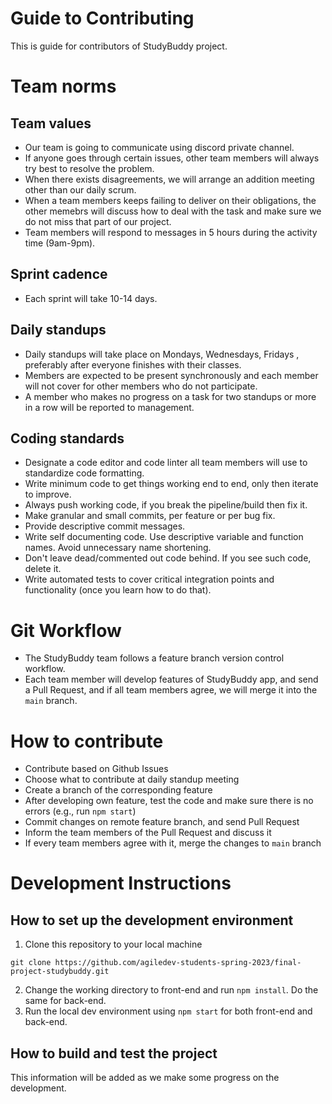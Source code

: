 # Guide to Contributing
This is guide for contributors of StudyBuddy project.

# Team norms

## Team values

* Our team is going to communicate using discord private channel. 
* If anyone goes through certain issues, other team members will always try best to resolve the problem. 
* When there exists disagreements, we will arrange an addition meeting other than our daily scrum. 
* When a team members keeps failing to deliver on their obligations, the other memebrs will discuss how to deal with the task and make sure we do not miss that part of our project. 
* Team members will respond to messages in 5 hours during the activity time (9am-9pm). 

## Sprint cadence
* Each sprint will take 10-14 days. 


## Daily standups
* Daily standups will take place on Mondays, Wednesdays, Fridays , preferably after everyone finishes with their classes.
* Members are expected to be present synchronously and each member will not cover for other members who do not participate.
* A member who makes no progress on a task for two standups or more in a row will be reported to management.


## Coding standards
* Designate a code editor and code linter all team members will use to standardize code formatting.
* Write minimum code to get things working end to end, only then iterate to improve.
* Always push working code, if you break the pipeline/build then fix it.
* Make granular and small commits, per feature or per bug fix.
* Provide descriptive commit messages.
* Write self documenting code. Use descriptive variable and function names. Avoid unnecessary name shortening.
* Don't leave dead/commented out code behind. If you see such code, delete it.
* Write automated tests to cover critical integration points and functionality (once you learn how to do that).


# Git Workflow
* The StudyBuddy team follows a feature branch version control workflow.
* Each team member will develop features of StudyBuddy app, and send a Pull Request, and if all team members agree, we will merge it into the `main` branch. 

# How to contribute
* Contribute based on Github Issues
* Choose what to contribute at daily standup meeting
* Create a branch of the corresponding feature
* After developing own feature, test the code and make sure there is no errors (e.g., run `npm start`)
* Commit changes on remote feature branch, and send Pull Request
* Inform the team members of the Pull Request and discuss it
* If every team members agree with it, merge the changes to `main` branch

# Development Instructions
## How to set up the development environment
1. Clone this repository to your local machine
~~~
git clone https://github.com/agiledev-students-spring-2023/final-project-studybuddy.git
~~~
2. Change the working directory to front-end and run `npm install`. Do the same for back-end.
3. Run the local dev environment using `npm start` for both front-end and back-end.


## How to build and test the project
This information will be added as we make some progress on the development.
